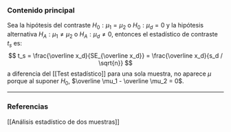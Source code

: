 ### Contenido principal

Sea la hipótesis del contraste $H_0 : \mu_1 = \mu_2$ o $H_0 : \mu_d = 0$ y la hipótesis alternativa $H_A: \mu_1 \not = \mu_2$ o $H_A : \mu_d \not = 0$, entonces el estadístico de contraste $t_s$ es:
$$
t_s = \frac{\overline x_d}{SE_{\overline x_d}} = \frac{\overline x_d}{s_d / \sqrt{n}}
$$
a diferencia del [[Test estadístico]] para una sola muestra, no aparece $\mu$ porque al suponer $H_0$, $\overline \mu_1 - \overline \mu_2 = 0$.

--- 
### Referencias

[[Análisis estadístico de dos muestras]]